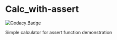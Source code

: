 # Calc_with-assert

[![Codacy Badge](https://api.codacy.com/project/badge/Grade/2881bc4d9ff84bf6b0b57fc7cdd2cce6)](https://app.codacy.com/app/sarthakag13/Calc_with-assert?utm_source=github.com&utm_medium=referral&utm_content=sarthakag13/Calc_with-assert&utm_campaign=Badge_Grade_Dashboard)

Simple calculator for assert function demonstration
